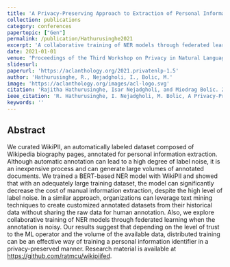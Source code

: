 ```yaml
---
title: 'A Privacy-Preserving Approach to Extraction of Personal Information through Automatic Annotation and Federated Learning'
collection: publications
category: conferences
papertopic: ["Gen"]
permalink: /publication/Hathurusinghe2021
excerpt: 'A collaborative training of NER models through federated learning.'
date: 2021-01-01
venue: 'Proceedings of the Third Workshop on Privacy in Natural Language Processing (PrivateNLP 2021)'
slidesurl:
paperurl: 'https://aclanthology.org/2021.privatenlp-1.5'
author: 'Hathurusinghe, R., Nejadgholi, I., Bolic, M.'
image: 'https://aclanthology.org/images/acl-logo.svg'
citation: 'Rajitha Hathurusinghe, Isar Nejadgholi, and Miodrag Bolic. 2021. A Privacy-Preserving Approach to Extraction of Personal Information through Automatic Annotation and Federated Learning. In Proceedings of the Third Workshop on Privacy in Natural Language Processing, pages 36–45, Association for Computational Linguistics.'
ieee_citation: 'R. Hathurusinghe, I. Nejadgholi, M. Bolic, A Privacy-Preserving Approach to Extraction of Personal Information through Automatic Annotation and Federated Learning, arXiv preprint arXiv:2105.09198, 2021.'
keywords: ''
---
```


## Abstract

We curated WikiPII, an automatically labeled dataset composed of Wikipedia biography pages, annotated for personal information extraction. Although automatic annotation can lead to a high degree of label noise, it is an inexpensive process and can generate large volumes of annotated documents. We trained a BERT-based NER model with WikiPII and showed that with an adequately large training dataset, the model can significantly decrease the cost of manual information extraction, despite the high level of label noise. In a similar approach, organizations can leverage text mining techniques to create customized annotated datasets from their historical data without sharing the raw data for human annotation. Also, we explore collaborative training of NER models through federated learning when the annotation is noisy. Our results suggest that depending on the level of trust to the ML operator and the volume of the available data, distributed training can be an effective way of training a personal information identifier in a privacy-preserved manner. Research material is available at https://github.com/ratmcu/wikipiifed.
